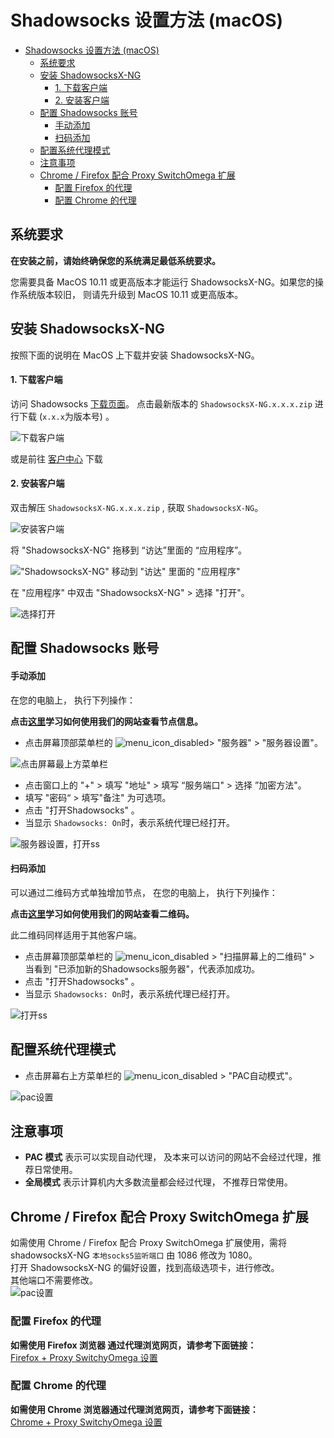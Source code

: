 # Shadowsocks 设置方法 (macOS)
- [Shadowsocks 设置方法 (macOS)](#shadowsocks-设置方法-macos)
  - [系统要求](#系统要求)
  - [安装 ShadowsocksX-NG](#安装-shadowsocksx-ng)
      - [1. 下载客户端](#1-下载客户端)
      - [2. 安装客户端](#2-安装客户端)
  - [配置 Shadowsocks 账号](#配置-shadowsocks-账号)
      - [手动添加](#手动添加)
      - [扫码添加](#扫码添加)
  - [配置系统代理模式](#配置系统代理模式)
  - [注意事项](#注意事项)
  - [Chrome / Firefox 配合 Proxy SwitchOmega 扩展](#chrome--firefox-配合-proxy-switchomega-扩展)
    - [配置 Firefox 的代理](#配置-firefox-的代理)
    - [配置 Chrome 的代理](#配置-chrome-的代理)


## 系统要求
**在安装之前，请始终确保您的系统满足最低系统要求。**

您需要具备 MacOS 10.11 或更高版本才能运行 ShadowsocksX-NG。如果您的操作系统版本较旧， 则请先升级到 MacOS 10.11 或更高版本。

## 安装 ShadowsocksX-NG
按照下面的说明在 MacOS 上下载并安装 ShadowsocksX-NG。

#### 1. 下载客户端

访问 Shadowsocks [下载页面](https://github.com/shadowsocks/ShadowsocksX-NG/releases/)。
点击最新版本的 `ShadowsocksX-NG.x.x.x.zip` 进行下载 (`x.x.x`为版本号) 。

![下载客户端](../../assets/images/mac-shadowsockDownload.png)

或是前往 [客户中心](https://portal.shadowsocks.nz/index.php?rp=/download/category/1/Shadowsocks-.html) 下载

#### 2. 安装客户端

双击解压 `ShadowsocksX-NG.x.x.x.zip` , 获取 `ShadowsocksX-NG`。

![安装客户端](../../assets/images/mac-shadowsocksIcon.png)

将 "ShadowsocksX-NG" 拖移到 “访达”里面的 “应用程序”。

!["ShadowsocksX-NG" 移动到 "访达" 里面的 "应用程序"](../../assets/images/mac-shadowsocksDrag.gif)

在 "应用程序" 中双击 "ShadowsocksX-NG" > 选择 "打开"。

![选择打开](../../assets/images/mac-NGprompt.png)

## 配置 Shadowsocks 账号

#### 手动添加
在您的电脑上， 执行下列操作：

**点击[这里](../../zh_CN/introduction-of-client-portal.md)学习如何使用我们的网站查看节点信息。**

* 点击屏幕顶部菜单栏的 ![menu_icon_disabled](../../assets/images/mac-menu_icon_disabled.png)> "服务器" > "服务器设置"。

![点击屏幕最上方菜单栏](../../assets/images/mac-menubar.png)

* 点击窗口上的 "+" > 填写 "地址" > 填写 “服务端口" > 选择 ”加密方法"。
* 填写 "密码“ > 填写"备注" 为可选项。
* 点击 "打开Shadowsocks" 。
* 当显示 `Shadowsocks: On`时，表示系统代理已经打开。

![服务器设置，打开ss](../../assets/images/mac-shadowsocksSetting.png)

#### 扫码添加  
可以通过二维码方式单独增加节点， 在您的电脑上， 执行下列操作：

**点击[这里](../../zh_CN/introduction-of-client-portal.md)学习如何使用我们的网站查看二维码。**

此二维码同样适用于其他客户端。

* 点击屏幕顶部菜单栏的 ![menu_icon_disabled](../../assets/images/mac-menu_icon_disabled.png) > "扫描屏幕上的二维码" > 当看到 "已添加新的Shadowsocks服务器"，代表添加成功。
* 点击 "打开Shadowsocks" 。
* 当显示 `Shadowsocks: On`时，表示系统代理已经打开。

![打开ss](../../assets/images/mac-QR.png)

## 配置系统代理模式
*  点击屏幕右上方菜单栏的 ![menu_icon_disabled](../../assets/images/mac-menu_icon_disabled.png)  > "PAC自动模式"。

![pac设置](../../assets/images/mac-pac.png)

## 注意事项
* **PAC 模式** 表示可以实现自动代理， 及本来可以访问的网站不会经过代理，推荐日常使用。
* **全局模式** 表示计算机内大多数流量都会经过代理， 不推荐日常使用。

## Chrome / Firefox 配合 Proxy SwitchOmega 扩展
如需使用 Chrome / Firefox 配合 Proxy SwitchOmega 扩展使用，需将 shadowsocksX-NG `本地socks5监听端口` 由 1086 修改为 1080。  
打开 ShadowsocksX-NG 的偏好设置，找到高级选项卡，进行修改。  
其他端口不需要修改。  
![pac设置](../../assets/images/mac-xng-1080.png)


### 配置 Firefox 的代理

**如需使用 Firefox 浏览器	通过代理浏览网页，请参考下面链接：**  
[Firefox + Proxy SwitchyOmega 设置](../../zh_CN/browser/firefox-setup-guide.md)


### 配置 Chrome 的代理

**如需使用 Chrome 浏览器通过代理浏览网页，请参考下面链接：**  
[Chrome + Proxy SwitchyOmega 设置](../../zh_CN/browser/chrome-setup-guide.md)
